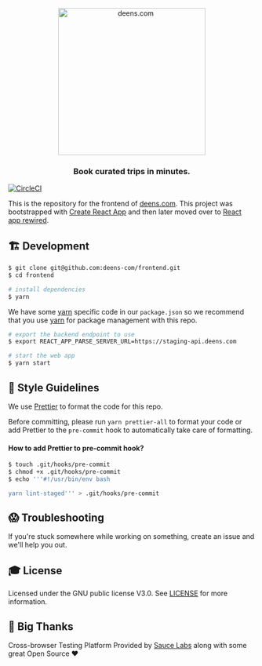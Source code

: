 <div align="center">
  <a href="https://deens.com"><img src="https://deens.com/logo.svg" alt="deens.com" width="300px"/></a>

### Book curated trips in minutes.

</div>

[![CircleCI](https://circleci.com/gh/deens-com/frontend.svg?style=svg)](https://circleci.com/gh/deens-com/frontend)

This is the repository for the frontend of [deens.com](https://deens.com). This project was bootstrapped with [Create React App](https://github.com/facebookincubator/create-react-app) and then later moved over to [React app rewired](https://github.com/timarney/react-app-rewired).

## 🏗 Development

```sh
$ git clone git@github.com:deens-com/frontend.git
$ cd frontend

# install dependencies
$ yarn
```

We have some [yarn](https://yarnpkg.com/) specific code in our `package.json` so we recommend that you use [yarn](https://yarnpkg.com/) for package management with this repo.

```sh
# export the backend endpoint to use
$ export REACT_APP_PARSE_SERVER_URL=https://staging-api.deens.com

# start the web app
$ yarn start
```

## :art: Style Guidelines

We use [Prettier](https://github.com/prettier/prettier) to format the code for this repo.

Before committing, please run `yarn prettier-all` to format your code or add Prettier to the `pre-commit` hook to automatically take care of formatting.

#### How to add Prettier to pre-commit hook?

```sh
$ touch .git/hooks/pre-commit
$ chmod +x .git/hooks/pre-commit
$ echo '''#!/usr/bin/env bash

yarn lint-staged''' > .git/hooks/pre-commit
```

## :scream: Troubleshooting

If you're stuck somewhere while working on something, create an issue and we'll help you out.

## 🎓 License

Licensed under the GNU public license V3.0. See [LICENSE](LICENSE) for more information.

## :clap: Big Thanks

Cross-browser Testing Platform Provided by [Sauce Labs](https://saucelabs.com) along with some great Open Source :heart:
